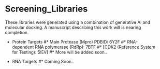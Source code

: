 # Screening_Libraries
These libraries were generated using a combination of generative AI and molecular docking. A manuscript describing this work will is nearing completion.

* Protein Targets
#* Main Protease  (Mpro) PDBID: 6Y2F
#* RNA-dependent RNA polymerase (RdRp): 7BTF
#* [CDK2 (Reference System for Testing): 5IEV]
#* More will be added soon..

* RNA Targets
#* Coming Soon..

